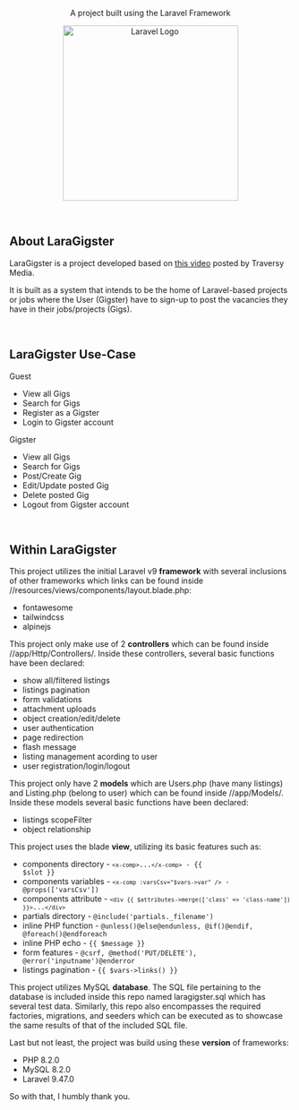 <p align="center">A project built using the Laravel Framework</p>
<p align="center"><img src="https://raw.githubusercontent.com/laravel/art/master/logo-lockup/5%20SVG/2%20CMYK/1%20Full%20Color/laravel-logolockup-cmyk-red.svg" width="313" alt="Laravel Logo"></p>

<br>

## About LaraGigster

LaraGigster is a project developed based on [this video](https://www.youtube.com/watch?v=MYyJ4PuL4pY) posted by Traversy Media. 

It is built as a system that intends to be the home of Laravel-based projects or jobs where the User (Gigster) have to sign-up to post the vacancies they have in their jobs/projects (Gigs).

<br>

## LaraGigster Use-Case

Guest
- View all Gigs
- Search for Gigs
- Register as a Gigster
- Login to Gigster account

Gigster
- View all Gigs
- Search for Gigs
- Post/Create Gig
- Edit/Update posted Gig
- Delete posted Gig
- Logout from Gigster account

<br>

## Within LaraGigster

This project utilizes the initial Laravel v9 **framework** with several inclusions of other frameworks which links can be found inside //resources/views/components/layout.blade.php:
- fontawesome
- tailwindcss
- alpinejs

This project only make use of 2 **controllers** which can be found inside //app/Http/Controllers/. Inside these controllers, several basic functions have been declared:
- show all/filtered listings
- listings pagination
- form validations
- attachment uploads
- object creation/edit/delete
- user authentication
- page redirection
- flash message
- listing management acording to user
- user registration/login/logout

This project only have 2 **models** which are Users.php (have many listings) and Listing.php (belong to user) which can be found inside //app/Models/. Inside these models several basic functions have been declared:
- listings scopeFilter
- object relationship

This project uses the blade **view**, utilizing its basic features such as:
- components directory  - <code>`<x-comp>`...`</x-comp>` - {{ $slot }}</code>
- components variables  - <code>`<x-comp :varsCsv="$vars->var" />` - @props(['varsCsv'])</code>
- components attribute  - <code>`<div {{ $attributes->merge(['class' => 'class-name']) }}>`...`</div>`</code>
- partials directory    - <code>@include('partials._filename')</code>
- inline PHP function   - <code>@unless()@else@endunless, @if()@endif, @foreach()@endforeach</code>
- inline PHP echo       - <code>{{ $message }}</code>
- form features         - <code>@csrf, @method('PUT/DELETE'), @error('inputname')@enderror</code>
- listings pagination   - <code>{{ $vars->links() }}</code>

This project utilizes MySQL **database**. The SQL file pertaining to the database is included inside this repo named laragigster.sql which has several test data. Similarly, this repo also encompasses the required factories, migrations, and seeders which can be executed as to showcase the same results of that of the included SQL file.

Last but not least, the project was build using these **version** of frameworks:
- PHP 8.2.0
- MySQL 8.2.0
- Laravel 9.47.0

So with that, I humbly thank you.
